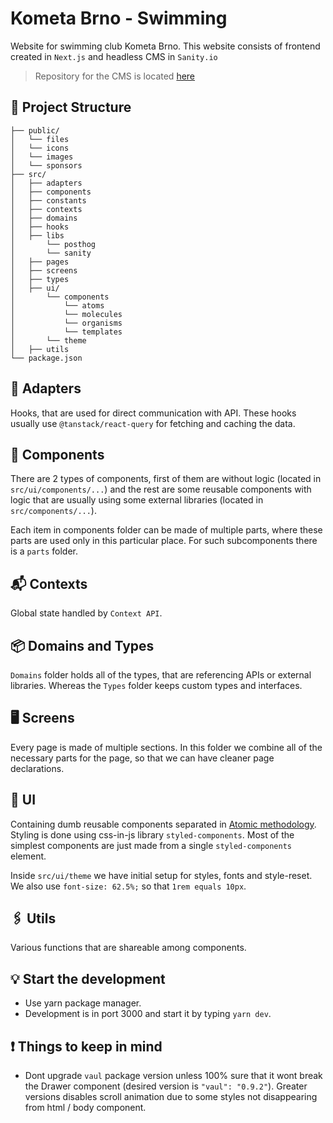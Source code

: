 # Kometa Brno - Swimming
Website for swimming club Kometa Brno. This website consists of frontend created in ```Next.js``` and headless CMS in ```Sanity.io```

> Repository for the CMS is located [here](https://github.com/Kapaak/kometa-sanity)

## 🚀 Project Structure

```text
├── public/
│   └── files
│   └── icons
│   └── images
│   └── sponsors
├── src/
│   ├── adapters
│   ├── components
│   ├── constants
│   ├── contexts
│   ├── domains
│   ├── hooks
│   ├── libs
│       └── posthog
│       └── sanity
│   ├── pages
│   ├── screens
│   ├── types
│   ├── ui/
│       └── components
│           └── atoms
│           └── molecules
│           └── organisms
│           └── templates
│       └── theme
│   ├── utils
└── package.json
```

## 🔌 Adapters
Hooks, that are used for direct communication with API. These hooks usually use ```@tanstack/react-query``` for fetching and caching the data.

## 🧱 Components
There are 2 types of components, first of them are without logic (located in ```src/ui/components/...```) and the rest are some reusable components with logic 
that are usually using some external libraries (located in ```src/components/...```).

Each item in components folder can be made of multiple parts, where these parts are used only in this particular place. For such subcomponents there is a ```parts``` folder.

## 📬 Contexts
Global state handled by ```Context API```.

## 📦 Domains and Types
```Domains``` folder holds all of the types, that are referencing APIs or external libraries. Whereas the ```Types``` folder keeps custom types and interfaces.


## 🖥️ Screens
Every page is made of multiple sections. In this folder we combine all of the necessary parts for the page, so that we can have cleaner page declarations.

## 🎉 UI
Containing dumb reusable components separated in [Atomic methodology](https://atomicdesign.bradfrost.com/chapter-2/). Styling is done using css-in-js library ```styled-components```. Most of the simplest components are just made from a single ```styled-components``` element.

Inside ```src/ui/theme``` we have initial setup for styles, fonts and style-reset. We also use ```font-size: 62.5%;``` so that ```1rem equals 10px```.

## 🖇️ Utils
Various functions that are shareable among components.

## 💡 Start the development
- Use yarn package manager.
- Development is in port 3000 and start it by typing ```yarn dev```.

## ❗️ Things to keep in mind
- Dont upgrade `vaul` package version unless 100% sure that it wont break the Drawer component (desired version is `"vaul": "0.9.2"`). Greater versions disables scroll animation due to some styles not disappearing from html / body component.

